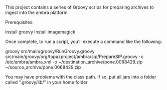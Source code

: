 This project contains a series of Groovy scrips for preparing archives to ingest into the ambra platform

Prerequisites:

Install groovy
Install imagemagick

Once complete, to run a script, you'll execute a command like the following:

groovy src/main/groovy/RunGroovy.groovy src/main/groovy/org/topazproject/ambra/sip/PrepareSIP.groovy -c /etc/ambra/ambra.xml -o ~/destination_archive/pone.0068429.zip ~/source_archive/pone.0068429.zip

You may have problems with the class path.  If so, put all jars into a folder called ".groovy/lib/" in your home folder


